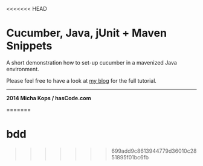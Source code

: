 <<<<<<< HEAD
# Cucumber, Java, jUnit + Maven Snippets

A short demonstration how to set-up cucumber in a mavenized Java environment.

Please feel free to have a look at [my blog] for the full tutorial.

----

**2014 Micha Kops / hasCode.com**

   [my blog]:http://www.hascode.com/
=======
# bdd
>>>>>>> 699add9c8613944779d36010c2851895f01bc6fb
